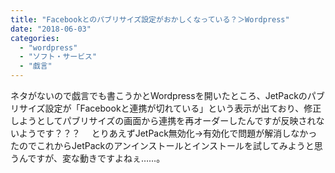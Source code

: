 ```yaml
---
title: "Facebookとのパブリサイズ設定がおかしくなっている？＞Wordpress"
date: "2018-06-03"
categories: 
  - "wordpress"
  - "ソフト・サービス"
  - "戯言"
---
```


ネタがないので戯言でも書こうかとWordpressを開いたところ、JetPackのパブリサイズ設定が「Facebookと連携が切れている」という表示が出ており、修正しようとしてパブリサイズの画面から連携を再オーダーしたんですが反映されないようです？？？ 　とりあえずJetPack無効化→有効化で問題が解消しなかったのでこれからJetPackのアンインストールとインストールを試してみようと思うんですが、変な動きですよねぇ……。
